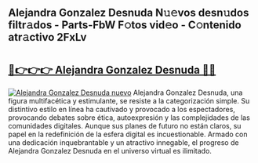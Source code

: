 ## Alejandra Gonzalez Desnuda N𝚞𝚎vos desn𝚞dos filtr𝚊dos - Parts-FbW F𝚘tos vid𝚎o - C𝚘ntenido atr𝚊ctivo 2FxLv

# <h2><a href="http://mb3w8p.tromn.icu/?c=Alejandra+Gonzalez+Desnuda">🔗👉👉👉 Alejandra Gonzalez Desnuda 🔗🔗</a></h2>

[![Alejandra Gonzalez Desnuda nuevo](https://i.imgur.com/pEAQMta.gif)](http://mb3w8p.tromn.icu/?c=Alejandra+Gonzalez+Desnuda)
Alejandra Gonzalez Desnuda, una figura multifacética y estimulante, se resiste a la categorización simple. Su distintivo estilo en línea ha cautivado y provocado a los espectadores, provocando debates sobre ética, autoexpresión y las complejidades de las comunidades digitales. Aunque sus planes de futuro no están claros, su papel en la redefinición de la esfera digital es incuestionable. Armado con una dedicación inquebrantable y un atractivo innegable, el progreso de Alejandra Gonzalez Desnuda en el universo virtual es ilimitado.
